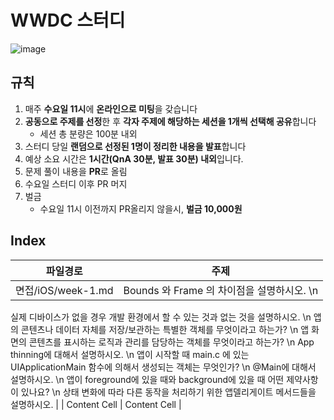 # WWDC 스터디 

![image](https://user-images.githubusercontent.com/46271447/180706317-2a684758-b5f8-42e0-a296-6e147ba59d8a.png)

## 규칙
1. 매주 **수요일 11시**에 **온라인으로 미팅**을 갖습니다
2. **공동으로 주제를 선정**한 후 **각자 주제에 해당하는 세션을 1개씩 선택해 공유**합니다
    - 세션 총 분량은 100분 내외
3. 스터디 당일 **랜덤으로 선정된 1명이 정리한 내용을 발표**합니다
4. 예상 소요 시간은 **1시간(QnA 30분, 발표 30분) 내외**입니다.
5. 문제 풀이 내용을 **PR**로 올림
6. 수요일 스터디 이후 PR 머지
7. 벌금
   - 수요일 11시 이전까지 PR올리지 않을시, **벌금 10,000원**


## Index
| 파일경로  | 주제 |
| ------------- | ------------- |
| 면접/iOS/week-1.md  | Bounds 와 Frame 의 차이점을 설명하시오. \n
실제 디바이스가 없을 경우 개발 환경에서 할 수 있는 것과 없는 것을 설명하시오. \n
앱의 콘텐츠나 데이터 자체를 저장/보관하는 특별한 객체를 무엇이라고 하는가? \n
앱 화면의 콘텐츠를 표시하는 로직과 관리를 담당하는 객체를 무엇이라고 하는가? \n
App thinning에 대해서 설명하시오. \n
앱이 시작할 때 main.c 에 있는 UIApplicationMain 함수에 의해서 생성되는 객체는 무엇인가? \n
@Main에 대해서 설명하시오. \n
앱이 foreground에 있을 때와 background에 있을 때 어떤 제약사항이 있나요? \n
상태 변화에 따라 다른 동작을 처리하기 위한 앱델리게이트 메서드들을 설명하시오.  |
| Content Cell  | Content Cell  |
   
